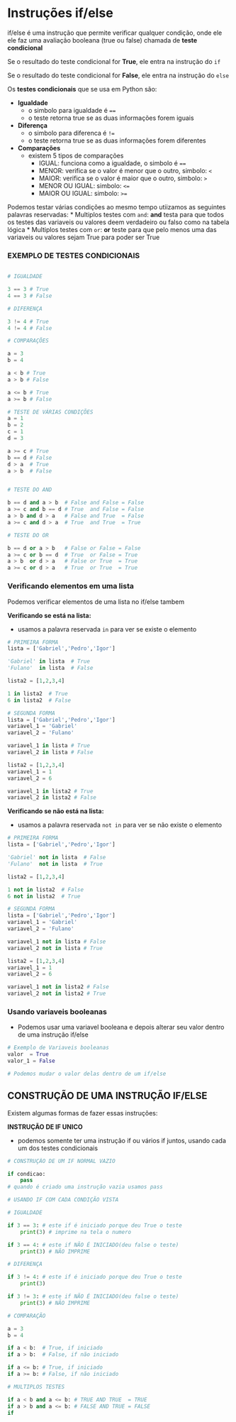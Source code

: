 # Instruções if/else

if/else é uma instrução que permite verificar qualquer condição, onde ele ele faz uma avaliação booleana (true ou false) chamada de **teste condicional**

Se o resultado do teste condicional for **True**, ele entra na instrução do `if`

Se o resultado do teste condicional for **False**, ele entra na instrução do `else`

Os **testes condicionais** que se usa em Python são:
* **Igualdade**
  * o simbolo para igualdade é `==`
  * o teste retorna true se as duas informações forem iguais
* **Diferença**
  * o simbolo para diferenca é `!=`
  * o teste retorna true se as duas informações forem diferentes
* **Comparações**
  * existem 5 tipos de comparações
    * IGUAL: funciona como a igualdade, o simbolo é `==`
    * MENOR: verifica se o valor é menor que o outro, simbolo: `<`
    * MAIOR: verifica se o valor é maior que o outro, simbolo: `>`
    * MENOR OU IGUAL: simbolo: `<=`
    * MAIOR OU IGUAL: simbolo: `>=`

Podemos testar várias condições ao mesmo tempo utiizamos as seguintes palavras reservadas:
    * Multiplos testes com `and`: **and** testa para que todos os testes das variaveis ou valores deem verdadeiro ou falso como na tabela lógica
    * Multiplos testes com `or`: **or** teste para que pelo menos uma das variaveis ou valores sejam True para poder ser True

### EXEMPLO DE TESTES CONDICIONAIS

```python

# IGUALDADE

3 == 3 # True
4 == 3 # False

# DIFERENÇA

3 != 4 # True
4 != 4 # False

# COMPARAÇÕES

a = 3
b = 4

a < b # True
a > b # False

a <= b # True
a >= b # False

# TESTE DE VÁRIAS CONDIÇÕES
a = 1
b = 2
c = 1
d = 3

a >= c # True
b == d # False
d > a  # True
a > b  # False


# TESTE DO AND

b == d and a > b  # False and False = False
a >= c and b == d # True  and False = False
a > b and d > a   # False and True  = False
a >= c and d > a  # True  and True  = True

# TESTE DO OR

b == d or a > b   # False or False = False
a >= c or b == d  # True  or False = True
a > b  or d > a   # False or True  = True
a >= c or d > a   # True  or True  = True   
```
### Verificando elementos em uma lista

Podemos verificar elementos de uma lista no if/else tambem

**Verificando se está na lista:**
* usamos a palavra reservada `in` para ver se existe o elemento
```python
# PRIMEIRA FORMA
lista = ['Gabriel','Pedro','Igor']

'Gabriel' in lista  # True
'Fulano'  in lista  # False

lista2 = [1,2,3,4]

1 in lista2  # True
6 in lista2  # False

# SEGUNDA FORMA
lista = ['Gabriel','Pedro','Igor']
variavel_1 = 'Gabriel'
variavel_2 = 'Fulano'

variavel_1 in lista # True
variavel_2 in lista # False

lista2 = [1,2,3,4]
variavel_1 = 1
variavel_2 = 6

variavel_1 in lista2 # True
variavel_2 in lista2 # False
```
**Verificando se não está na lista:**
* usamos a palavra reservada `not in` para ver se não existe o elemento
```python
# PRIMEIRA FORMA
lista = ['Gabriel','Pedro','Igor']

'Gabriel' not in lista  # False
'Fulano'  not in lista  # True

lista2 = [1,2,3,4]

1 not in lista2  # False
6 not in lista2  # True

# SEGUNDA FORMA
lista = ['Gabriel','Pedro','Igor']
variavel_1 = 'Gabriel'
variavel_2 = 'Fulano'

variavel_1 not in lista # False
variavel_2 not in lista # True

lista2 = [1,2,3,4]
variavel_1 = 1
variavel_2 = 6

variavel_1 not in lista2 # False
variavel_2 not in lista2 # True

```

### Usando variaveis booleanas 

* Podemos usar uma variavel booleana e depois alterar seu valor dentro de uma instrução if/else
```python
# Exemplo de Variaveis booleanas
valor  = True
valor_1 = False

# Podemos mudar o valor delas dentro de um if/else
```

## CONSTRUÇÃO DE UMA INSTRUÇÃO IF/ELSE

Existem algumas formas de fazer essas instruções:

**INSTRUÇÃO DE IF UNICO**
* podemos somente ter uma instrução if ou vários if juntos, usando cada um dos testes condicionais
```python
# CONSTRUÇÃO DE UM IF NORMAL VAZIO

if condicao:
    pass
# quando é criado uma instrução vazia usamos pass

# USANDO IF COM CADA CONDIÇÃO VISTA

# IGUALDADE

if 3 == 3: # este if é iniciado porque deu True o teste
    print(3) # imprime na tela o numero

if 3 == 4: # este if NÃO É INICIADO(deu false o teste)
    print(3) # NÃO IMPRIME 

# DIFERENÇA

if 3 != 4: # este if é iniciado porque deu True o teste
    print(3)

if 3 != 3: # este if NÃO É INICIADO(deu false o teste)
    print(3) # NÃO IMPRIME 

# COMPARAÇÃO

a = 3
b = 4

if a < b:  # True, if iniciado
if a > b:  # False, if não iniciado

if a <= b: # True, if iniciado
if a >= b: # False, if não iniciado

# MULTIPLOS TESTES

if a < b and a <= b: # TRUE AND TRUE  = TRUE
if a > b and a <= b: # FALSE AND TRUE = FALSE
if     


```
